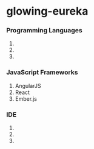# glowing-eureka

### Programming Languages
1. 
2. 
3. 

### JavaScript Frameworks
1. AngularJS
2. React
3. Ember.js

### IDE
1. 
2. 
3. 